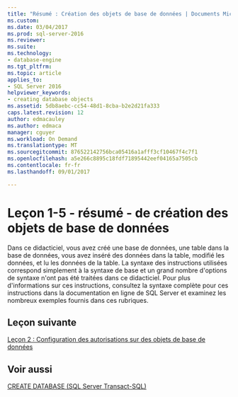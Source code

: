 ```yaml
---
title: "Résumé : Création des objets de base de données | Documents Microsoft"
ms.custom: 
ms.date: 03/04/2017
ms.prod: sql-server-2016
ms.reviewer: 
ms.suite: 
ms.technology:
- database-engine
ms.tgt_pltfrm: 
ms.topic: article
applies_to:
- SQL Server 2016
helpviewer_keywords:
- creating database objects
ms.assetid: 5db8aebc-cc54-48d1-8cba-b2e2d21fa333
caps.latest.revision: 12
author: edmacauley
ms.author: edmaca
manager: cguyer
ms.workload: On Demand
ms.translationtype: MT
ms.sourcegitcommit: 876522142756bca05416a1afff3cf10467f4c7f1
ms.openlocfilehash: a5e266c8895c18fdf71895442eef04165a7505cb
ms.contentlocale: fr-fr
ms.lasthandoff: 09/01/2017

---
```

# <a name="lesson-1-5---summary---creating-database-objects"></a>Leçon 1-5 - résumé - de création des objets de base de données
Dans ce didacticiel, vous avez créé une base de données, une table dans la base de données, vous avez inséré des données dans la table, modifié les données, et lu les données de la table. La syntaxe des instructions utilisées correspond simplement à la syntaxe de base et un grand nombre d'options de syntaxe n'ont pas été traitées dans ce didacticiel. Pour plus d'informations sur ces instructions, consultez la syntaxe complète pour ces instructions dans la documentation en ligne de SQL Server et examinez les nombreux exemples fournis dans ces rubriques.  
  
## <a name="next-lesson"></a>Leçon suivante  
[Leçon 2 : Configuration des autorisations sur des objets de base de données](../t-sql/lesson-2-configuring-permissions-on-database-objects.md)  
  
## <a name="see-also"></a>Voir aussi  
[CREATE DATABASE &#40;SQL Server Transact-SQL&#41;](../t-sql/statements/create-database-sql-server-transact-sql.md)  
  
  
  

